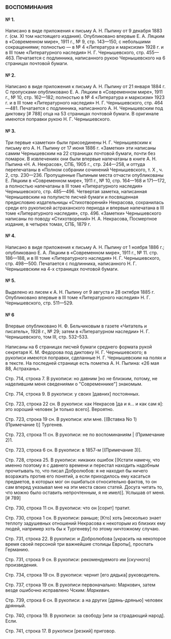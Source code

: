 ### ВОСПОМИНАНИЯ

#### № 1.
Написано в виде приложения к письму А. Н. Пыпину от 9 декабря 1883 г. (см. XI том настоящего издания). Опубликовано впервые Е. А. Ляцким в «Современном мире», 1911 г., № 9, стр. 143—150, с небольшими сокращениями; полностью — в № 4 «Литература и марксизм» 1928 г. и в III томе «Литературного наследия» Н. Г. Чернышевского, стр. 455—463. Печатается с подлинника, написанного рукою Чернышевского на 6 страницах почтовой бумаги.

#### № 2.
Написано в виде приложения к письму А. Н. Пыпину от 21 января 1884 г. С пропусками опубликовано Е. А. Ляцким в «Современном мире», 1911 г., № 10, стр. 162—182; полностью в № 4 «Литература и марксизм» 1923 г. и в III томе «Литературного наследия» Н. Г. Чернышевского, стр. 464—481. Печатается с подлинника, написанного А. Н. Чернышевским под диктовку [# 788] отца на 53 страницах почтовой бумаги. В оригинале имеются поправки рукою Н. Г. Чернышевского.

#### № 3.
Три первые «заметки» были присоединены Н. Г. Чернышевским к письму его А. Н. Пыпину от 17 июня 1886 г. «Заметки» эти написаны самим Чернышевским на 22 страницах почтовой бумаги, почти без помарок. В извлечениях они были впервые напечатаны в книге А. Н. Пыпина «Н. А. Некрасов», СПБ, 1905 г., стр. 244—258, и оттуда перепечатаны в «Полном собрании сочинений Чернышевского, т. X , ч. 2, стр. 230—236. Пропущенные Пыпиным места отчасти опубликованы Е. Ляцким в «Современном мире», 1911 г., № 10, стр. 164—168 и 171—172, а полностью напечатаны в III томе «Литературного наследия» Чернышевского, стр. 485—496. Четвертая заметка, написанная Чернышевским на полулисте писчей бумаги и посвященная предисловию издательницы «Стихотворений» Некрасова, сохранилась среди его рукописей астраханского периода и впервые напечатана в III томе «Литературного наследия», стр. 496. «Заметки» Чернышевского написаны по поводу «Стихотворений» Н. А. Некрасова, Посмертное издание, в четырех томах, СПБ, 1879 г.
#### № 4.
Написано в виде приложения к письму А. Н. Пыпину от 1 ноября 1886 г.; опубликовано Е. А. Ляцким в «Современном мире», 1911 г., № 11. стр. 186—188, и в III томе «Литературного наследия» Н. Г. Чернышевского, стр. 498—500. Печатается с подлинника, написанного Н. Г. Чернышевским на 4-х страницах почтовой бумаги.

#### № 5.
Выделено из лисем к А. Н. Пыпину от 9 августа и 28 октября 1885 г. Опубликовано впервые в III томе «Литературного наследия» Н. Г. Чернышевского, стр. 511—529.

#### № 6

Впервые опубликовано Н. Ф. Бельчиковым в газете «Читатель и писатель», 1928 г., № 29; затем в «Литературном наследии» Н. Г. Чернышевского, том III, стр. 532–533.

Написаны на 6 страницах писчей бумаги среднего формата рукой секретаря К. М. Федорова под диктовку Н. Г. Чернышевского; в рукописи имеются поправки, сделанные Н. Г. Чернышевским на полях и в тексте. На последней странице есть пометка А. Н. Пыпина: «26 мая 88, Астрахань». 

Стр. 714, строка 7. В рукописи: но давним \]но не близким, потому, не наделившим меня сведениями о "Современнике"\] знакомым.

Стр. 714, строка 9. В рукописи: у своих \]давних\] постоянных.

Стр. 723, строка 22 сн. В рукописи: как Некрасов \]да и я... и как сам я\]: это хороший человек \]и только всего\]. Вероятно.

Стр. 723, строка 19 сн. В рукописи: или мне. \[(Вставка No 1) (Примечание I)\] Тургенев.

Стр. 723, строка 11 сн. В рукописи: не по воспоминаниям | (Примечание 2)1.

Стр. 723, строка 6 сн. В рукописи: в 1857-м \[(Примечание 3)\].

Стр. 728, строка 25. В рукописи: никаких ошибок \[(Кстати намечу, что именно поэтому я с давнего времени и перестал находить надобным прочитывать то, что писал Добролюбов: я не находил бы ничего возражать против его понятий, а если приходилось ему касаться предметов, в которых мог он ошибаться относительно фактов, то он сам вперед указывал мне на эти места своих статей. Досуга читать то, что можно было оставить непрочтенным, я не имел)\]. Услышав от меня. [# 789]

 Стр. 730, строка 11 сн. В рукописи: что он \[сорит\] тратит.

Стр. 730, строка 1 сн. В рукописи: раньше; \[Кто\] хоть \[несколько знает теплоту задушевных отношений Некрасова к некоторым из близких ему людей, например хоть бы к Тургеневу\] по этому ничтожному случаю.

Стр. 731, строка 22. В рукописи: и Добролюбова \[украсить на некоторое время своей персоной три важнейшие столицы Европы\], проспать Германию.

Стр. 731, строка 9 сн. В рукописи: рекомендуемого им \[скучного\] произведения.

Стр. 734, строка 19 сн. В рукописи: чернит \[его дядька\] руководитель.

Стр. 737, строка 19 сн. В рукописи первоначально: Маркович, затем везде ошибочно исправлено Чским: *Маркевич.*

Стр. 739, строка 6 сн. В рукописи: а на других \[дрянь-дрянью\] человек дрянный.

Стр. 740, строка 19. В рукописи: за свободу \[или за страдающий народ\]. Если.

Стр. 741, строка 17. В рукописи \[резкий\] приговор.


